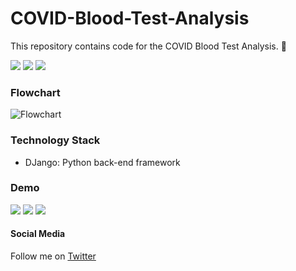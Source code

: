 # COVID-Blood-Test-Analysis
This repository contains code for the COVID Blood Test Analysis. 🔬

![](https://img.shields.io/github/languages/code-size/iSumitBanik/COVID-Blood-Test-Analysis) ![](https://img.shields.io/github/stars/iSumitBanik/COVID-Blood-Test-Analysis) ![](https://img.shields.io/github/forks/iSumitBanik/COVID-Blood-Test-Analysis)

### Flowchart
![Flowchart](https://raw.githubusercontent.com/iSumitBanik/COVID-Blood-Test-Analysis/master/images/flowchart_htne.png)
### Technology Stack
* DJango: Python back-end framework

### Demo
![](https://raw.githubusercontent.com/iSumitBanik/COVID-Blood-Test-Analysis/master/images/SC_1.png)
![](https://raw.githubusercontent.com/iSumitBanik/COVID-Blood-Test-Analysis/master/images/SC_2.png)
![](https://raw.githubusercontent.com/iSumitBanik/COVID-Blood-Test-Analysis/master/images/SC_3.png)

#### Social Media
Follow me on [Twitter](https://twitter.com/TheSumitBanik)
